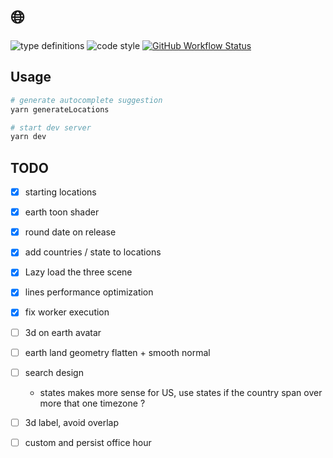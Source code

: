 # 🌐

![type definitions](https://img.shields.io/npm/types/typescript?style=flat-square)
![code style](https://img.shields.io/badge/code_style-prettier-ff69b4.svg?style=flat-square)
[![GitHub Workflow Status](https://img.shields.io/github/workflow/status/platane/my-scattered-team/test?label=test&style=flat-square)](https://github.com/Platane/my-scattered-team/actions/workflows/main.yml)

## Usage

```sh
# generate autocomplete suggestion
yarn generateLocations

# start dev server
yarn dev
```

## TODO

- [x] starting locations
- [x] earth toon shader
- [x] round date on release
- [x] add countries / state to locations
- [x] Lazy load the three scene
- [x] lines performance optimization
- [x] fix worker execution

- [ ] 3d on earth avatar
- [ ] earth land geometry flatten + smooth normal
- [ ] search design

  - states makes more sense for US, use states if the country span over more that one timezone ?

- [ ] 3d label, avoid overlap
- [ ] custom and persist office hour
